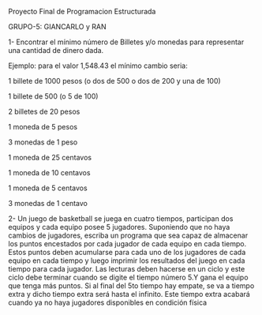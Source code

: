 Proyecto Final de Programacion Estructurada

GRUPO-5:  GIANCARLO y RAN

1- Encontrar el mínimo número de Billetes y/o monedas para representar una cantidad de dinero dada.

Ejemplo: para el valor 1,548.43 el mínimo cambio seria:

 1 billete de 1000 pesos (o dos de 500 o dos de 200 y una de 100)

1 billete de 500 (o 5 de 100)

2 billetes de 20 pesos

1 moneda de 5 pesos

3 monedas de 1 peso

1 moneda de 25 centavos

1 moneda de 10 centavos

1 moneda de 5 centavos

3 monedas de 1 centavo

 

2- Un juego de basketball se juega en cuatro tiempos, participan dos equipos y cada equipo posee 5 jugadores. Suponiendo que no haya cambios de jugadores, escriba un programa que sea capaz de almacenar los puntos encestados por cada jugador de cada equipo en cada tiempo. Estos puntos deben acumularse para cada uno de los jugadores de cada equipo en cada tiempo y luego imprimir los resultados del juego en cada tiempo para cada jugador. Las lecturas deben hacerse en un ciclo y este ciclo debe terminar cuando se digite el tiempo número 5.Y gana el equipo que tenga más puntos. Si al final del 5to tiempo hay empate, se va a tiempo extra y dicho tiempo extra será hasta el infinito. Este tiempo extra acabará cuando ya no haya jugadores disponibles en condición física 
